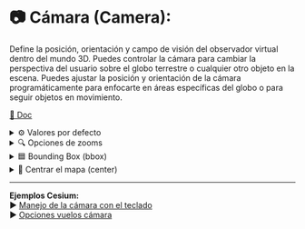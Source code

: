 # 📷 Cámara (Camera): 
Define la posición, orientación y campo de visión del observador virtual dentro del mundo 3D. Puedes controlar la cámara para cambiar la perspectiva del usuario sobre el globo terrestre o cualquier otro objeto en la escena. Puedes ajustar la posición y orientación de la cámara programáticamente para enfocarte en áreas específicas del globo o para seguir objetos en movimiento.  

[📘 Doc](https://cesium.com/learn/cesiumjs/ref-doc/Camera.html)   

<details>
  <summary>⚙️ Valores por defecto</summary>

  * **Cesium.Camera.DEFAULT_OFFSET**  
  [📘 Doc](https://cesium.com/learn/cesiumjs/ref-doc/Camera.html#.DEFAULT_OFFSET)  

  *  **Cesium.Camera.DEFAULT_VIEW_FACTOR**  
  [📘 Doc](https://cesium.com/learn/cesiumjs/ref-doc/Camera.html#.DEFAULT_OFFSET)  

  *  **Cesium.Camera.DEFAULT_VIEW_RECTANGLE:** Te informa de la vista predeterminada de la cámara, propiedad solo de lectura.  
  [📘 Doc](https://cesium.com/learn/cesiumjs/ref-doc/Camera.html#.DEFAULT_OFFSET) || [📂 Ejemplo](https://github.com/AlvaroCodes/cesiumJS_notebook/blob/main/03_Vista_camara_y_escena/examples/02_dafault_view_rectangle.html)
</details>    

<details>
  <summary>🔍 Opciones de zooms</summary>  

* **Modificar el zoom (en métros)**:
```javascript
cesiumMap.camera.setView({
      destination: Cartesian3.fromDegrees(
      CesiumMath.toDegrees(center.longitude),
      CesiumMath.toDegrees(center.latitude),
      meters,
    ),
});
```  
  
* **Cantidad de zoom** [📘 Doc](https://cesium.com/learn/ion-sdk/ref-doc/Cartographic.html#Cartographic)
```javascript
// Obtener el nivel de zoom (lo muestra en metros)
//  Te informa de la vista predeterminada de la cámara, propiedad solo de lectura.
console.log(viewer.camera.positionCartographic.height);
```  
  
* **zoomIn(amount)** [📘 Doc](https://cesium.com/learn/ion-sdk/ref-doc/Camera.html?classFilter=came#zoomIn)
  
```javascript
function setZoomIn(zoom) {
  // Cambiar nivel de zoom: Si no se pasa ningún valor por defecto viewer.camera.defaultZoomAmount (100000.0) 
  viewer.camera.zoomIn(zoom);
}
```

*  **zoomOut(amount)** [📘 Doc](https://cesium.com/learn/ion-sdk/ref-doc/Camera.html?classFilter=came#zoomOut)
  
```javascript
function setZoomOut(zoom) {
  // Cambiar nivel de zoom: Si no se pasa ningún valor por defecto viewer.camera.defaultZoomAmount (100000.0) 
  viewer.camera.zoomOut(zoom);
}
```

Si se quiere usar los niveles de zoom de Openlayers:
```javascript
const zoom_meters = {
      0: 251229000,
      1: 125614900,
      2: 62807900,
      3: 31404300,
      4: 15702500,
      5: 9470100,
      6: 5029700,
      7: 2573100,
      8: 1299200,
      9: 652600,
      10: 327150,
      11: 164400,
      12: 82450,
      13: 41350,
      14: 20750,
      15: 10400,
      16: 5200,
      17: 2600,
      18: 1300,
      19: 650,
      20: 325,
      21: 160,
      22: 80,
      23: 40,
      24: 20,
      25: 10,
      26: 5,
      27: 2,
      28: 1,
    }
```

**📂 Ejemplos:**  
* Control del Zoom: [📋 HTML](https://github.com/AlvaroCodes/cesiumJS_notebook/blob/main/03_Vista_camara_y_escena/examples/01_Zoom.html) | 🚀[CodePen](https://codepen.io/mangelescarrillo/pen/LYvwdeN)

</details>   


<details>
  <summary>🟦 Bounding Box (bbox)</summary>

Un BBOX define los límites geoespaciales de un área.

```javascript
// setBbox
cesiumMap.camera.setView({
  destination: new Rectangle.fromDegrees(extent[0], extent[1], extent[2], extent[3]),
});
```

</details>

<details>
  <summary>🎯 Centrar el mapa (center)</summary>

```javascript
// setCenter
cesiumMap.camera.setView({
  destination: Cartesian3.fromDegrees(center.x, center.y, height),
});
```

</details>



---

**Ejemplos Cesium:**    
▶️ [Manejo de la cámara con el teclado](https://sandcastle.cesium.com/?src=Camera%20Tutorial.html&label=All)  
▶️ [Opciones vuelos cámara](https://sandcastle.cesium.com/?src=Camera.html&label=All)
